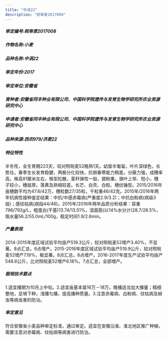 ```yaml
---
title: "中涡22"
description: "皖审麦2017008"
---
```

##### 审定编号:皖审麦2017008

##### 作物名称:小麦

##### 品种名称:中涡22

##### 审定年份:2017

##### 审定单位:安徽省

##### 育种者:安徽省同丰种业有限公司、中国科学院遗传与发育生物学研究所农业资源研究中心

##### 申请者:安徽省同丰种业有限公司、中国科学院遗传与发育生物学研究所农业资源研究中心

##### 品种来源:西农979/济麦22

##### 特征特性
半冬性，全生育期223天，较对照皖麦52晚熟1天。幼苗半匍匐，叶片深绿色，长势壮。春季生长发育稳健，两极分化较快，抗倒春寒能力稍差。分蘖力强，成穗率高。株高81厘米左右，株型松散，茎秆弹性一般，腊粉重。旗叶上举、短小，穗子较小，穗层厚。落黄及熟相较差。长芒、白壳、白粒、穗纺锤型。2015/2016年亩穗数平均为47.6/42万，穗粒数27/35粒，千粒重46/42克。2015年/2016年两年抗病性接种鉴定结果：中抗/中感赤霉病(严重度2.9/3.2)；中抗白粉病(病级3级)；感纹枯病(病指44/46)。2015年/2016年两年品质分析结果：容重796/792g/L，粗蛋白(干基)13.74/13.51%，湿面筋(以14%水分计)28.7/28.5%，吸水量56.2/55.0mL/100g，稳定时间1.9/2.6min。

##### 产量表现
2014-2015年度区域试验平均亩产519.3公斤，较对照皖麦52增产3.40%，不显著。8点汇总，6点增产。2015-2016年度区域试验平均亩产519.9公斤，较对照皖麦52增产7.19%，极显著。8点汇总，8点增产。2016-2017年度生产试验平均亩产548.6公斤，比对照皖麦52增产6.18%。7点汇总，全部增产。

##### 栽培技术要点
1.适宜播期为10月上中旬。2.适宜亩基本苗16万－18万，晚播适当加大播量；精细整地，足墒下种，浅播匀播，提高播种质量。3.注意赤霉病、白粉病、纹枯病及蚜虫等病虫害的防治。

##### 审定意见
符合安徽省小麦品种审定标准，通过审定。适宜在安徽沿淮、淮北地区推广种植，需要注意对赤霉病、纹枯病等病害进行防治。
